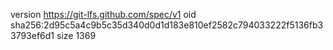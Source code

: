 version https://git-lfs.github.com/spec/v1
oid sha256:2d95c5a4c9b5c35d340d0d1d183e810ef2582c794033222f5136fb33793ef6d1
size 1369
